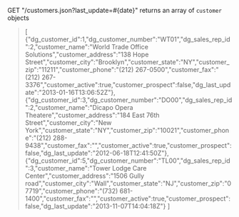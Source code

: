 GET "/customers.json?last_update=#{date}"
returns an array of `customer` objects
>[
>	{"dg_customer_id":1,"dg_customer_number":"WT01","dg_sales_rep_id":2,"customer_name":"World Trade Office Solutions","customer_address":"138 Hope Street","customer_city":"Brooklyn","customer_state":"NY","customer_zip":"11211","customer_phone":"(212) 267-0500","customer_fax":"(212) 267-3376","customer_active":true,"customer_prospect":false,"dg_last_update":"2013-01-16T13:06:52Z"},
>	{"dg_customer_id":3,"dg_customer_number":"DO00","dg_sales_rep_id":2,"customer_name":"Dicapo Opera Theatere","customer_address":"184 East 76th Street","customer_city":"New York","customer_state":"NY","customer_zip":"10021","customer_phone":"(212) 288-9438","customer_fax":"","customer_active":true,"customer_prospect":false,"dg_last_update":"2012-06-18T12:41:50Z"},
>	{"dg_customer_id":5,"dg_customer_number":"TL00","dg_sales_rep_id":3,"customer_name":"Tower Lodge Care Center","customer_address":"1506 Gully road","customer_city":"Wall","customer_state":"NJ","customer_zip":"07719","customer_phone":"(732) 681-1400","customer_fax":"","customer_active":true,"customer_prospect":false,"dg_last_update":"2013-11-07T14:04:18Z"}
>]